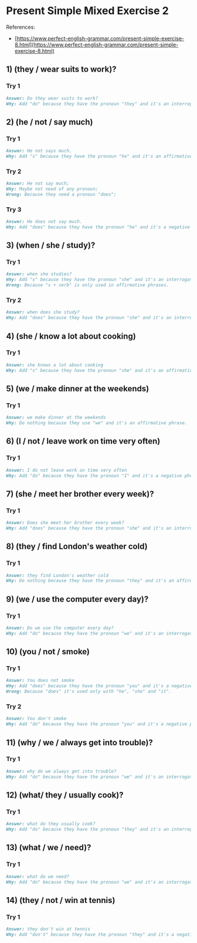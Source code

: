 # Present Simple Mixed Exercise 2

References:

- [https://www.perfect-english-grammar.com/present-simple-exercise-8.html](https://www.perfect-english-grammar.com/present-simple-exercise-8.html)

## 1) (they / wear suits to work)?

### Try 1

```markdown
Answer: Do they wear suits to work?
Why: Add "do" because they have the pronoun "they" and it's an interrogative phrase.
```

## 2) (he / not / say much)

### Try 1

```markdown
Answer: He not says much.
Why: Add "s" because they have the pronoun "he" and it's an affirmative phrase.
```

### Try 2

```markdown
Answer: He not say much;
Why: Maybe not need of any pronoun;
Wrong: Because they need a pronoun "does";
```

### Try 3

```markdown
Answer: He does not say much.
Why: Add "does" because they have the pronoun "he" and it's a negative phrase.
```

## 3) (when / she / study)?

### Try 1

```markdown
Answer: when she studies?
Why: Add "s" because they have the pronoun "she" and it's an interrogative phrase, and "y" became 'ies';
Wrong: Because "s + verb" is only used in affirmative phrases.
```

### Try 2

```markdown
Answer: when does she study?
Why: Add "does" because they have the pronoun "she" and it's an interrogative phrase.
```

## 4) (she / know a lot about cooking)

### Try 1

```markdown
Answer: she knows a lot about cooking
Why: Add "s" because they have the pronoun "she" and it's an affirmative phrase.
```

## 5) (we / make dinner at the weekends)

### Try 1

```markdown
Answer: we make dinner at the weekends
Why: Do nothing because they use "we" and it's an affirmative phrase.
```

## 6) (I / not / leave work on time very often)

### Try 1

```markdown
Answer: I do not leave work on time very often
Why: Add "do" because they have the pronoun "I" and it's a negative phrase.
```

## 7) (she / meet her brother every week)?

### Try 1

```markdown
Answer: Does she meet her brother every week?
Why: Add "does" because they have the pronoun "she" and it's an interrogative phrase.
```

## 8) (they / find London's weather cold)

### Try 1

```markdown
Answer: they find London's weather cold
Why: Do nothing because they have the pronoun "they" and it's an affirmative phrase.
```

## 9) (we / use the computer every day)?

### Try 1

```markdown
Answer: Do we use the computer every day?
Why: Add "do" because they have the pronoun "we" and it's an interrogative phrase.
```

## 10) (you / not / smoke)

### Try 1

```markdown
Answer: You does not smoke
Why: Add "does" because they have the pronoun "you" and it's a negative phrase.
Wrong: Because "does" it's used only with "he", "she" and "it".
```

### Try 2

```markdown
Answer: You don't smoke
Why: Add "do" because they have the pronoun "you" and it's a negative phrase.
```

## 11) (why / we / always get into trouble)?

### Try 1

```markdown
Answer: why do we always get into trouble?
Why: Add "do" because they have the pronoun "we" and it's an interrogative phrase.
```

## 12) (what/ they / usually cook)?

### Try 1

```markdown
Answer: what do they usually cook?
Why: Add "do" because they have the pronoun "they" and it's an interrogative phrase.
```

## 13) (what / we / need)?

### Try 1

```markdown
Answer: what do we need?
Why: Add "do" because they have the pronoun "we" and it's an interrogative phrase.
```

## 14) (they / not / win at tennis)

### Try 1

```markdown
Answer: they don't win at tennis
Why: Add "don't" because they have the pronoun "they" and it's a negative phrase.
```
